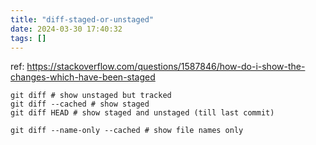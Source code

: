 ```yaml
---
title: "diff-staged-or-unstaged"
date: 2024-03-30 17:40:32
tags: []
---
```

ref: https://stackoverflow.com/questions/1587846/how-do-i-show-the-changes-which-have-been-staged

```
git diff # show unstaged but tracked
git diff --cached # show staged
git diff HEAD # show staged and unstaged (till last commit)

git diff --name-only --cached # show file names only
```

